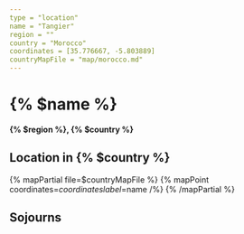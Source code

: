 ```yaml
---
type = "location"
name = "Tangier"
region = ""
country = "Morocco"
coordinates = [35.776667, -5.803889]
countryMapFile = "map/morocco.md"
---
```


# {% $name %}

**{% $region %}, {% $country %}**

## Location in {% $country %}

{% mapPartial file=$countryMapFile %}
  {% mapPoint coordinates=$coordinates label=$name /%}
{% /mapPartial %}

## Sojourns
